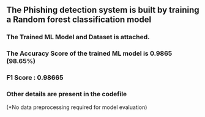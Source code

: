 ## The Phishing detection system is built by training a Random forest classification model 
### The Trained ML Model  and Dataset is attached.
 
### The Accuracy Score of the trained ML model is 0.9865  (98.65%)

### F1 Score : 0.98665
 
 ### Other details are present in the codefile
(*No data preprocessing required for model evaluation)
